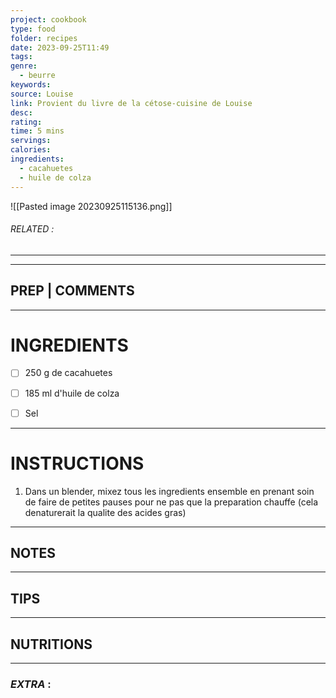```yaml
---
project: cookbook
type: food
folder: recipes
date: 2023-09-25T11:49
tags: 
genre:
  - beurre
keywords: 
source: Louise
link: Provient du livre de la cétose-cuisine de Louise
desc: 
rating: 
time: 5 mins
servings: 
calories: 
ingredients:
  - cacahuetes
  - huile de colza
---
```


![[Pasted image 20230925115136.png]]
###### *RELATED* : 
---


---
## PREP | COMMENTS



---
# INGREDIENTS

- [ ] 250 g de cacahuetes
- [ ] 185 ml d'huile de colza
- [ ] Sel


---
# INSTRUCTIONS

1. Dans un blender, mixez tous les ingredients ensemble en prenant soin de faire de petites pauses pour ne pas que la preparation chauffe (cela denaturerait la qualite des acides gras)

---
## NOTES



---
## TIPS



---
## NUTRITIONS



---
### *EXTRA* :



